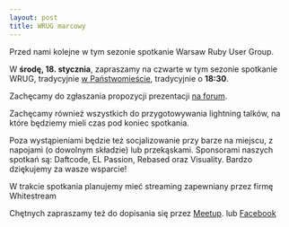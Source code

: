 ```yaml
---
layout: post
title: WRUG marcowy
---
```


Przed nami kolejne w tym sezonie spotkanie Warsaw Ruby User Group.

W **środę, 18. stycznia**, zapraszamy na czwarte w tym sezonie spotkanie
WRUG, tradycyjnie [w Państwomieście](http://panstwomiasto.pl),
tradycyjnie o **18:30**.

Zachęcamy do zgłaszania propozycji prezentacji
[na forum](https://forum.rubyonrails.pl/t/wrug-marcowy-15-03-2017-sroda/13591).

Zachęcamy również wszystkich do przygotowywania lightning talków,
na które będziemy mieli czas pod koniec spotkania.

Poza wystąpieniami będzie też socjalizowanie przy barze na miejscu,
z napojami (o dowolnym składzie) lub przekąskami.
Sponsorami naszych spotkań są: Daftcode, EL Passion, Rebased oraz Visuality.
Bardzo dziękujemy za wasze wsparcie!

W trakcie spotkania planujemy mieć streaming zapewniany przez firmę Whitestream

Chętnych zapraszamy też do dopisania się przez
[Meetup](https://www.meetup.com/Warsaw-Ruby-Users-Group-WRUG/events/238027566/).
lub [Facebook](https://www.facebook.com/events/1588975701131564/)
